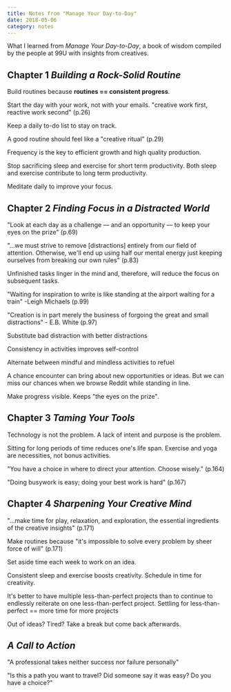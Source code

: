 ```yaml
---
title: Notes from "Manage Your Day-to-Day"
date: 2018-05-06
category: notes
---
```


What I learned from _Manage Your Day-to-Day_, a book of wisdom compiled by the people at 99U
with insights from creatives.

## Chapter 1 _Building a Rock-Solid Routine_

Build routines because **routines == consistent progress**.

Start the day with your work, not with your emails. "creative work first, reactive work second" (p.26)

Keep a daily to-do list to stay on track.

A good routine should feel like a "creative ritual" (p.29)

Frequency is the key to efficient growth and high quality production.

Stop sacrificing sleep and exercise for short term productivity. Both sleep
and exercise contribute to long term productivity.

Meditate daily to improve your focus.

## Chapter 2 _Finding Focus in a Distracted World_

"Look at each day as a challenge — and an opportunity — to keep your eyes on the prize" (p.69)

"...we must strive to remove [distractions] entirely from our field of attention.
Otherwise, we'll end up using half our mental energy just keeping ourselves from breaking our own rules" (p.83)

Unfinished tasks linger in the mind and, therefore, will reduce the focus on subsequent tasks.

"Waiting for inspiration to write is like standing at the airport waiting for a train"
-Leigh Michaels (p.99)

"Creation is in part merely the business of forgoing the great and small distractions" - E.B. White (p.97)

Substitute bad distraction with better distractions

Consistency in activities improves self-control

Alternate between mindful and mindless activities to refuel

A chance encounter can bring about new opportunities or ideas.
But we can miss our chances when we browse Reddit while standing in line.

Make progress visible. Keeps "the eyes on the prize".

## Chapter 3 _Taming Your Tools_

Technology is not the problem. A lack of intent and purpose is the problem.

Sitting for long periods of time reduces one's life span.
Exercise and yoga are necessities, not bonus activities.

"You have a choice in where to direct your attention. Choose wisely." (p.164)

"Doing busywork is easy; doing your best work is hard" (p.167)

## Chapter 4 _Sharpening Your Creative Mind_

"...make time for play, relaxation, and exploration, the essential ingredients
of the creative insights" (p.171)

Make routines because "it's impossible to solve every problem by sheer force of will" (p.171)

Set aside time each week to work on an idea.

Consistent sleep and exercise boosts creativity. Schedule in time for creativity.

It's better to have multiple less-than-perfect projects than
to continue to endlessly reiterate on one less-than-perfect project.
Settling for less-than-perfect == more time for more projects

Out of ideas? Tired? Take a break but come back afterwards.

## _A Call to Action_

"A professional takes neither success nor failure personally"

"Is this a path you want to travel? Did someone say it was easy? Do you have a choice?"

